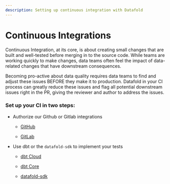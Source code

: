 ```yaml
---
description: Setting up continuous integration with Datafold
---
```


# Continuous Integrations

Continuous Integration, at its core, is about creating small changes that are built and well-tested before merging in to the source code. While teams are working quickly to make changes, data teams often feel the impact of data-related changes that have downstream consequences.&#x20;

Becoming pro-active about data quality requires data teams to find and adjust these issues BEFORE they make it to production. Datafold in your CI process can greatly reduce these issues and flag all potential downstream issues right in the PR, giving the reviewer and author to address the issues.&#x20;

### Set up your CI in two steps:

* Authorize our Github or Gitlab integrations

  * [GitHub](git/github/)

  * [GitLab](git/gitlab.md)

* Use dbt or the `datafold-sdk` to implement your tests

  * [dbt Cloud](dbt-cloud.md)

  * [dbt Core](dbt-ci/)

  * [datafold-sdk](datafold-sdk.md)
